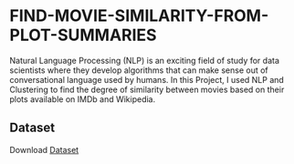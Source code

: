 # FIND-MOVIE-SIMILARITY-FROM-PLOT-SUMMARIES
Natural Language Processing (NLP) is an exciting field of study for data scientists where they develop algorithms that can make sense out of conversational language used by humans. In this Project, I used NLP and Clustering to find the degree of similarity between movies based on their plots available on IMDb and Wikipedia.

## Dataset
Download [Dataset](https://github.com/parthshah28/FIND-MOVIE-SIMILARITY-FROM-PLOT-SUMMARIES/blob/master/movies.csv)

